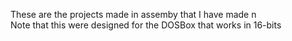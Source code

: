 These are the projects made in assemby that I have made n\
Note that this were designed for the DOSBox that works in 16-bits
